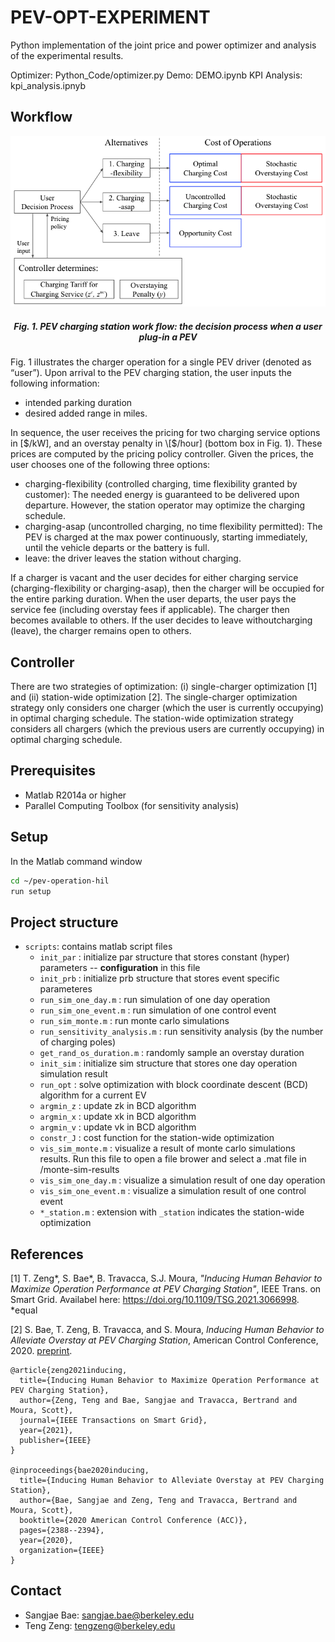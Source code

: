 # PEV-OPT-EXPERIMENT 
Python implementation of the joint price and power optimizer and analysis of the experimental results. 

Optimizer: Python_Code/optimizer.py
Demo: DEMO.ipynb
KPI Analysis: kpi_analysis.ipnyb


## Workflow

![demo](demo/decision_flow.png#style=centerme) 
<center><h5><em>Fig. 1. PEV charging station work flow: the decision process when a user plug-in a PEV</em></h5></center>

Fig. 1 illustrates the charger operation for a single PEV driver (denoted as “user”). Upon arrival to the PEV charging station, the user inputs the following information: 
- intended parking duration
- desired added range in miles.

In sequence, the user receives the pricing for two charging service options in \[$/kW], and an overstay penalty in \[$/hour] (bottom box in Fig. 1). These prices are computed by the pricing policy controller. Given the prices, the user chooses one of the following three options:
- charging-flexibility (controlled charging, time flexibility granted by customer): The needed energy is guaranteed to be delivered upon departure. However, the station operator may optimize the charging schedule.
- charging-asap (uncontrolled charging, no time flexibility permitted): The PEV is charged at the max power continuously, starting immediately, until the vehicle departs or the battery is full.
- leave: the driver leaves the station without charging. 

If a charger is vacant and the user decides for either charging  service (charging-flexibility or charging-asap), then  the charger will be occupied for the entire parking duration. When the user departs, the user pays the service fee (including overstay fees if applicable). The charger then becomes available to others. If the user decides to leave withoutcharging (leave), the charger remains open to others.

## Controller 
There are two strategies of optimization: (i) single-charger optimization \[1] and (ii) station-wide optimization \[2]. The single-charger optimization strategy only considers one charger (which the user is currently occupying) in optimal charging schedule. The station-wide optimization strategy considers all chargers (which the previous users are currently occupying) in optimal charging schedule. 

## Prerequisites
- Matlab R2014a or higher
- Parallel Computing Toolbox (for sensitivity analysis)

## Setup
In the Matlab command window
```bash
cd ~/pev-operation-hil
run setup
```

## Project structure
- ```scripts```: contains matlab script files
    - ```init_par``` : initialize par structure that stores constant (hyper) parameters -- **configuration** in this file    
    - ```init_prb``` : initialize prb structure that stores event specific parameteres 
    - ```run_sim_one_day.m``` : run simulation of one day operation
    - ```run_sim_one_event.m``` : run simulation of one control event
    - ```run_sim_monte.m``` : run monte carlo simulations
    - ```run_sensitivity_analysis.m``` : run sensitivity analysis (by the number of charging poles)
    - ```get_rand_os_duration.m``` : randomly sample an overstay duration
    - ```init_sim``` : initialize sim structure that stores one day operation simulation result
    - ```run_opt``` : solve optimization with block coordinate descent (BCD) algorithm for a current EV
    - ```argmin_z``` : update zk in BCD algorithm
    - ```argmin_x``` : update xk in BCD algorithm
    - ```argmin_v``` : update vk in BCD algorithm
    - ```constr_J``` : cost function for the station-wide optimization
    - ```vis_sim_monte.m``` : visualize a result of monte carlo simulations results. Run this file to open a file brower and select a .mat file in /monte-sim-results 
    - ```vis_sim_one_day.m``` : visualize a simulation result of one day operation
    - ```vis_sim_one_event.m``` : visualize a simulation result of one control event
    - ```*_station.m``` : extension with ```_station``` indicates the station-wide optimization


## References
\[1] T. Zeng\*, S. Bae\*, B. Travacca, S.J. Moura, _"Inducing Human Behavior to Maximize Operation Performance at PEV Charging Station"_, IEEE Trans. on Smart Grid. Availabel here: https://doi.org/10.1109/TSG.2021.3066998. \*equal

\[2] S. Bae, T. Zeng, B.  Travacca, and S. Moura, _Inducing Human Behavior to Alleviate Overstay at PEV Charging Station_, American Control Conference, 2020. [preprint](https://arxiv.org/pdf/1912.02341.pdf).
```
@article{zeng2021inducing,
  title={Inducing Human Behavior to Maximize Operation Performance at PEV Charging Station},
  author={Zeng, Teng and Bae, Sangjae and Travacca, Bertrand and Moura, Scott},
  journal={IEEE Transactions on Smart Grid},
  year={2021},
  publisher={IEEE}
}

@inproceedings{bae2020inducing,
  title={Inducing Human Behavior to Alleviate Overstay at PEV Charging Station},
  author={Bae, Sangjae and Zeng, Teng and Travacca, Bertrand and Moura, Scott},
  booktitle={2020 American Control Conference (ACC)},
  pages={2388--2394},
  year={2020},
  organization={IEEE}
}
```

## Contact
* Sangjae Bae: sangjae.bae@berkeley.edu
* Teng Zeng: tengzeng@berkeley.edu
